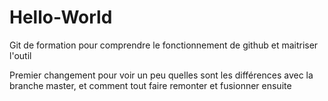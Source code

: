 # Hello-World
Git de formation pour comprendre le fonctionnement de github et maitriser l'outil

Premier changement pour voir un peu quelles sont les différences avec la branche master, et comment tout faire remonter et fusionner ensuite
